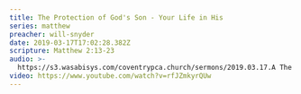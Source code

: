 ```yaml
---
title: The Protection of God's Son - Your Life in His
series: matthew
preacher: will-snyder
date: 2019-03-17T17:02:28.382Z
scripture: Matthew 2:13-23
audio: >-
  https://s3.wasabisys.com/coventrypca.church/sermons/2019.03.17.A The Protection of Gods Son - Will Snyder.mp3
video: https://www.youtube.com/watch?v=rfJZmkyrQUw
---
```

